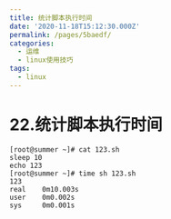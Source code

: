 ```yaml
---
title: 统计脚本执行时间
date: '2020-11-18T15:12:30.000Z'
permalink: /pages/5baedf/
categories:
  - 运维
  - linux使用技巧
tags:
  - linux
---
```


# 22.统计脚本执行时间

```text
[root@summer ~]# cat 123.sh 
sleep 10
echo 123
[root@summer ~]# time sh 123.sh
123
real    0m10.003s
user    0m0.002s
sys     0m0.001s
```

